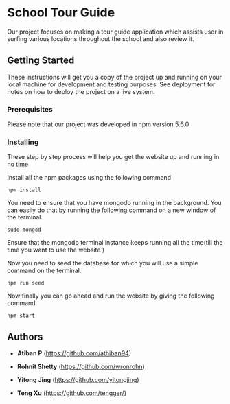 # School Tour Guide

Our project focuses on making a tour guide application which assists user in surfing various locations throughout the school and also review it.

## Getting Started

These instructions will get you a copy of the project up and running on your local machine for development and testing purposes. See deployment for notes on how to deploy the project on a live system.

### Prerequisites

Please note that our project was developed in npm version 5.6.0



### Installing

These step by step process will help you get the website up and running in no time

Install all the npm packages using the following command

```
npm install
```

You need to ensure that you have mongodb running in the background. You can easily do that by running the following command on a new window of the terminal.


```
sudo mongod
```
Ensure that the mongodb terminal instance keeps running all the time(till the time you want to use the website )

Now you need to seed the database for which you will use a simple command on the terminal.


```
npm run seed
```

Now finally you can go ahead and run the website by giving the following command.


```
npm start
```




## Authors

* **Atiban P** 
(https://github.com/athiban94)

* **Rohnit Shetty** 
(https://github.com/wronrohn)

* **Yitong Jing** 
(https://github.com/yitongjing)

* **Teng Xu** 
(https://github.com/tengger/)



